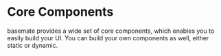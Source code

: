 # Core Components

basemate provides a wide set of core components, which enables you to easily build your UI.
You can build your own components as well, either static or dynamic.
